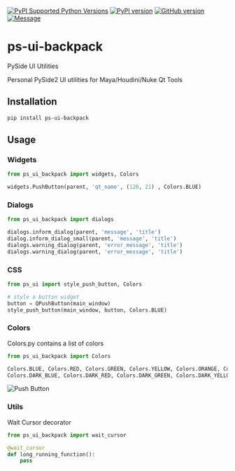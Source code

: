 [![PyPI Supported Python Versions](https://img.shields.io/pypi/pyversions/pyside-ui-backpack.svg?style=flat-square&logo=appveyor)](https://pypi.python.org/pypi/pyside-ui-backpack/)
[![PyPI version](https://badge.fury.io/py/pyside-ui-backpack.svg?style=flat-square&logo=appveyor)](https://badge.fury.io/py/pyside-ui-backpack)
[![GitHub version](https://badge.fury.io/gh/MaxRocamora%2Fpyside-ui-backpack.svg?style=flat-square&logo=appveyor)](https://badge.fury.io/gh/MaxRocamora%2Fpyside-ui-backpack)
[![Message](https://img.shields.io/badge/python--backpack-python-blue?style=flat-square&logo=appveyor)](https://github.com/MaxRocamora/pyside-ui-backpack)


# ps-ui-backpack
 PySide UI Utilities

Personal PySide2 UI utilities for Maya/Houdini/Nuke Qt Tools

## Installation

```bash
pip install ps-ui-backpack
```

## Usage

### Widgets

```python
from ps_ui_backpack import widgets, Colors

widgets.PushButton(parent, 'qt_name', (120, 21) , Colors.BLUE)

```

### Dialogs

```python
from ps_ui_backpack import dialogs

dialogs.inform_dialog(parent, 'message', 'title')
dialog.inform_dialog_small(parent, 'message', 'title')
dialogs.warning_dialog(parent, 'error_message', 'title')
dialogs.warning_dialog(parent, 'error_message', 'title')

```

### CSS

```python
from ps_ui import style_push_button, Colors

# style a button widget
button = QPushButton(main_window)
style_push_button(main_window, button, Colors.BLUE)

```

### Colors

Colors.py contains a list of colors

```python
from ps_ui_backpack import Colors

Colors.BLUE, Colors.RED, Colors.GREEN, Colors.YELLOW, Colors.ORANGE, Colors.GREY, Colors.WHITE
Colors.DARK_BLUE, Colors.DARK_RED, Colors.DARK_GREEN, Colors.DARK_YELLOW, Colors.DARK_ORANGE, Colors.DARK_GREY, Colors.DARK_WHITE
```

![Push Button](ps_ui/_img/button_colors.png)

### Utils

Wait Cursor decorator

```python
from ps_ui_backpack import wait_cursor

@wait_cursor
def long_running_function():
    pass
```
